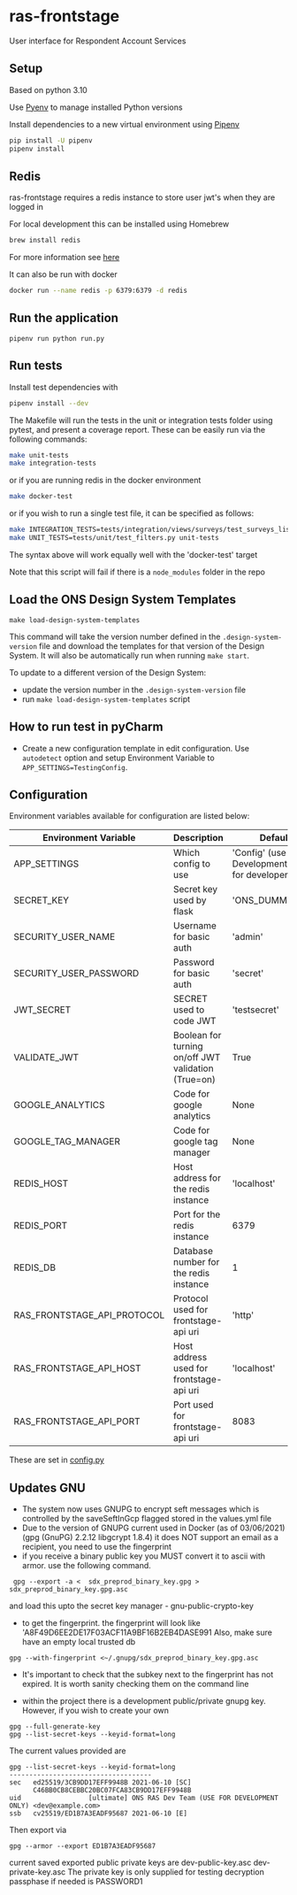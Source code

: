 # ras-frontstage

User interface for Respondent Account Services

## Setup
Based on python 3.10

Use [Pyenv](https://github.com/pyenv/pyenv) to manage installed Python versions

Install dependencies to a new virtual environment using [Pipenv](https://docs.pipenv.org/)

```bash
pip install -U pipenv
pipenv install
```

## Redis
ras-frontstage requires a redis instance to store user jwt's when they are logged in

For local development this can be installed using Homebrew
```bash
brew install redis
```
For more information see [here](https://medium.com/@petehouston/install-and-config-redis-on-mac-os-x-via-homebrew-eb8df9a4f298)

It can also be run with docker
```bash
docker run --name redis -p 6379:6379 -d redis
```

## Run the application
```
pipenv run python run.py
```

## Run tests
Install test dependencies with
```bash
pipenv install --dev
```
The Makefile will run the tests in the unit or integration tests folder using pytest, and present a coverage report.
These can be easily run via the following commands:
```bash
make unit-tests
make integration-tests
```
or if you are running redis in the docker environment
```bash
make docker-test
```
or if you wish to run a single test file, it can be specified as follows:
```bash
make INTEGRATION_TESTS=tests/integration/views/surveys/test_surveys_list.py integration-tests
make UNIT_TESTS=tests/unit/test_filters.py unit-tests

```
The syntax above will work equally well with the 'docker-test' target


Note that this script will fail if there is a `node_modules` folder in the repo

## Load the ONS Design System Templates
```
make load-design-system-templates
```

This command will take the version number defined in the `.design-system-version` file and download the templates for that version of the Design System. It will also be automatically run when running `make start`.

To update to a different version of the Design System:
- update the version number in the `.design-system-version` file
- run `make load-design-system-templates` script

## How to run test in pyCharm
* Create a new configuration template in edit configuration. Use `autodetect` option and setup Environment Variable to `APP_SETTINGS=TestingConfig`.

## Configuration
Environment variables available for configuration are listed below:

| Environment Variable        | Description                                         | Default                                         |
|-----------------------------|-----------------------------------------------------|-------------------------------------------------|
| APP_SETTINGS                | Which config to use                                 | 'Config' (use DevelopmentConfig) for developers |
| SECRET_KEY                  | Secret key used by flask                            | 'ONS_DUMMY_KEY'                                 |
| SECURITY_USER_NAME          | Username for basic auth                             | 'admin'                                         |
| SECURITY_USER_PASSWORD      | Password for basic auth                             | 'secret'                                        |
| JWT_SECRET                  | SECRET used to code JWT                             | 'testsecret'                                    |
| VALIDATE_JWT                | Boolean for turning on/off JWT validation (True=on) | True                                            |
| GOOGLE_ANALYTICS            | Code for google analytics                           | None                                            |
| GOOGLE_TAG_MANAGER          | Code for google tag manager                         | None                                            |
| REDIS_HOST                  | Host address for the redis instance                 | 'localhost'                                     |
| REDIS_PORT                  | Port for the redis instance                         | 6379                                            |
| REDIS_DB                    | Database number for the redis instance              | 1                                               |
| RAS_FRONTSTAGE_API_PROTOCOL | Protocol used for frontstage-api uri                | 'http'                                          |
| RAS_FRONTSTAGE_API_HOST     | Host address used for frontstage-api uri            | 'localhost'                                     |
| RAS_FRONTSTAGE_API_PORT     | Port used for frontstage-api uri                    | 8083                                            |

These are set in [config.py](config.py)

## Updates GNU
* The system now uses GNUPG to encrypt seft messages which is controlled by the saveSeftInGcp flagged stored in the values.yml file
* Due to the version of GNUPG current used in Docker (as of 03/06/2021) (gpg (GnuPG) 2.2.12 libgcrypt 1.8.4) it does NOT
  support an email as a recipient, you need to use the fingerprint
* if you receive a binary public key you MUST convert it to ascii with armor. use the following command.
```
 gpg --export -a <  sdx_preprod_binary_key.gpg > sdx_preprod_binary_key.gpg.asc
```
and load this upto the secret key manager - gnu-public-crypto-key

* to get the fingerprint. the fingerprint will look like 'A8F49D6EE2DE17F03ACF11A9BF16B2EB4DASE991
Also, make sure have an empty local trusted db
```
gpg --with-fingerprint <~/.gnupg/sdx_preprod_binary_key.gpg.asc
```

* It's important to check that the subkey next to the fingerprint has not expired. It is worth sanity checking them on
  the command line

* within the project there is a development public/private gnupg key. However, if you wish to create your own
```
gpg --full-generate-key
gpg --list-secret-keys --keyid-format=long
```
The current values provided are
```
gpg --list-secret-keys --keyid-format=long
------------------------------------
sec   ed25519/3CB9DD17EFF9948B 2021-06-10 [SC]
      C46BB0CB8CEBBC20BC07FCA83CB9DD17EFF9948B
uid                 [ultimate] ONS RAS Dev Team (USE FOR DEVELOPMENT ONLY) <dev@example.com>
ssb   cv25519/ED1B7A3EADF95687 2021-06-10 [E]
```
Then export via
```
gpg --armor --export ED1B7A3EADF95687
```
current saved exported  public private keys are dev-public-key.asc dev-private-key.asc
The private key is only supplied for testing decryption
passphase if needed is PASSWORD1
